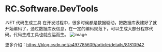 # RC.Software.DevTools
.NET 代码生成工具
在开发过程中，很多时候都是数据驱动，把数据库表建好了就开始编码了，通过数据库表信息，在一定的编码规范下，可以生成大部分程序代码。代码生成工具也就应运而生。
![image](https://github.com/zhangqs008/RC.Software.DevTools/screenshot/1.png)

更多介绍：https://blog.csdn.net/a497785609/article/details/81810942
